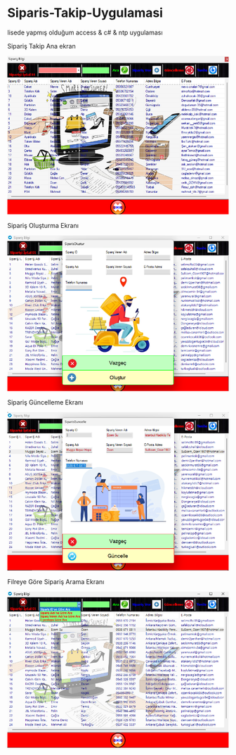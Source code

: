 # Siparis-Takip-Uygulamasi

lisede yapmış olduğum access & c# & ntp uygulaması

<p style="font-weight:wold;">Sipariş Takip Ana ekran</p>
<img src="/siparis_takip.png" alt="Sipariş Takip"><br>

<p>Sipariş Oluşturma Ekranı</p>
<img src="/siparis_olustur.png" alt="Sipariş Oluşturma"><br>

<p>Sipariş Güncelleme Ekranı</p>
<img src="/siparis_güncelle.png" alt="Sipariş Güncelleme"><br>

<p>Filreye Göre Sipariş Arama Ekranı</p>
<img src="/siparis_filtre_arama.png" alt="Sipariş Arama">
